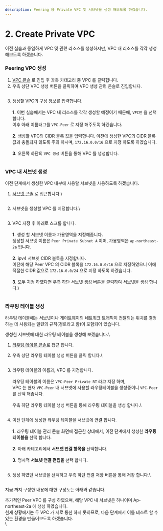 ```yaml
---
description: Peering 용 Private VPC 및 서브넷을 생성 해보도록 하겠습니다.
---
```


# 2. Create Private VPC

이전 실습과 동일하게 VPC 및 관련 리소스를 생성하지만, VPC 내 리소스를 각각 생성 해보도록 하겠습니다.

### Peering VPC 생성

1. [VPC 콘솔](https://ap-northeast-2.console.aws.amazon.com/vpcconsole/home?region=ap-northeast-2#vpcs:) 로 진입 후 좌측 카테고리 중 VPC 를 클릭힙니다.
2. 우측 상단 VPC 생성 버튼을 클릭하여 VPC 생성 관련 콘솔로 진입합니다.

<figure><img src="../.gitbook/assets/image (10) (1).png" alt=""><figcaption></figcaption></figure>

3. 생성할 VPC의 구성 정보를 입력합니다.\
   \
   **1.** 이번 실습에서는 VPC 내 리소스를 각각 생성할 예정이기 때문에, `VPC만` 을 선택 합니다.\
   이후 아래 이름태그를 `VPC-Peer` 로 지정 해주도록 하겠습니다.\
   \
   **2.** 생성할 VPC의 CIDR 블록 값을 입력합니다. 이전에 생성한 VPC의 CIDR 블록값과 충돌되지 않도록 주의 하시며, `172.16.0.0/16` 으로 지정 하도록 하겠습니다.\
   \
   **3.** 오른쪽 하단의 `VPC 생성` 버튼을 통해 VPC 를 생성합니다.

<figure><img src="../.gitbook/assets/image (11) (1).png" alt=""><figcaption></figcaption></figure>

### VPC 내 서브넷 생성

이전 단계에서 생성한 VPC 내부에 사용할 서브넷을 사용하도록 하겠습니다.

1.  [서브넷 콘솔](https://ap-northeast-2.console.aws.amazon.com/vpcconsole/home?region=ap-northeast-2#subnets:) 로 접근합니다.\


    <figure><img src="../.gitbook/assets/image (5) (1).png" alt=""><figcaption></figcaption></figure>
2.  서브넷을 생성할 VPC 를 지정합니다.\


    <figure><img src="../.gitbook/assets/image (1) (1) (1).png" alt=""><figcaption></figcaption></figure>
3.  VPC 지정 후 아래로 스크롤 합니다.\
    \
    **1.** 생성 할 서브넷 이름과 가용영역을 지정해줍니다.\
    생성할 서브넷 이름은 `Peer Private Subnet A` 이며, 가용영역은 `ap-northeast-2a` 입니다.\
    \
    **2.** ipv4 서브넷 CIDR 블록을 지정합니다. \
    이전에 해당 Peer VPC 의 CIDR 블록을 `172.16.0.0/16` 으로 지정하였으니 이에 적절한 CIDR 값으로 `172.16.0.0/24` 으로 지정 하도록 하겠습니다.\
    \
    **3.** 모두 지정 하였다면 우측 하단 서브넷 생성 버튼을 클릭하여 서브넷을 생성 합니다.\


    <figure><img src="../.gitbook/assets/image (2) (1) (1).png" alt=""><figcaption></figcaption></figure>

### 라우팅 테이블 생성

라우팅 테이블에는 서브넷이나 게이트웨이의 네트워크 트래픽이 전달되는 위치를 결정하는 데 사용되는 일련의 규칙(경로라고 함)이 포함되어 있습니다.

생성한 서브넷에 대한 라우팅 테이블을 생성해 보겠습니다.\


1. [라우팅 테이블 콘솔](https://ap-northeast-2.console.aws.amazon.com/vpcconsole/home?region=ap-northeast-2#RouteTables:)로 접근 합니다.
2.  우측 상단 라우팅 테이블 생성 버튼을 클릭 합니다.\


    <figure><img src="../.gitbook/assets/image (6) (1).png" alt=""><figcaption></figcaption></figure>
3.  라우팅 테이블의 이름과, VPC 를 지정합니다.\
    \
    라우팅 테이블의 이름은 `VPC-Peer Private RT` 라고 지정 하며, \
    VPC 는 현재 `VPC-Peer` 내 서브넷에 사용할 라우팅테이블을 생성중이니 `VPC-Peer` 를 선택 해줍니다.\
    \
    우측 하단 라우팅 테이블 생성 버튼을 통해 라우팅 테이블을 생성 합니다.\


    <figure><img src="../.gitbook/assets/image (5) (1) (1).png" alt=""><figcaption></figcaption></figure>
4. 이전 단계에 생성한 라우팅 테이블을 서브넷에 연결 합니다.\
   \
   **1.** 라우팅 테이블 관리 콘솔 화면에 접근한 상태에서, 이전 단계에서 생성한 **라우팅 테이블을** 선택 합니다.\
   \
   **2.** 아래 카테고리에서 **서브넷 연결 항목을** 선택합니다.\
   \
   **3.** 명시적 **서브넷 연결 편집을** 선택 합니다.

<figure><img src="../.gitbook/assets/image (14).png" alt=""><figcaption></figcaption></figure>

5.  생성 하였던 서브넷을 선택하고 우측 하단 연결 저장 버튼을 통해 저장 합니다.\


    <figure><img src="../.gitbook/assets/image (15).png" alt=""><figcaption></figcaption></figure>



지금 까지 구성한 내용에 대한 구성도는 아래와 같습니다.

추가적인 Peer VPC 를 구성 하였으며, 해당 VPC 내 서브넷은 하나이며 Ap-northeast-2a 에 생성 하였습니다.\
현재 상황에서는 두 VPC 가 서로 통신 하지 못하므로, 다음 단계에서 이를 테스트 할 수 있는 환경을 만들어보도록 하겠습니다.\
\


<figure><img src="../.gitbook/assets/image (16).png" alt=""><figcaption></figcaption></figure>
